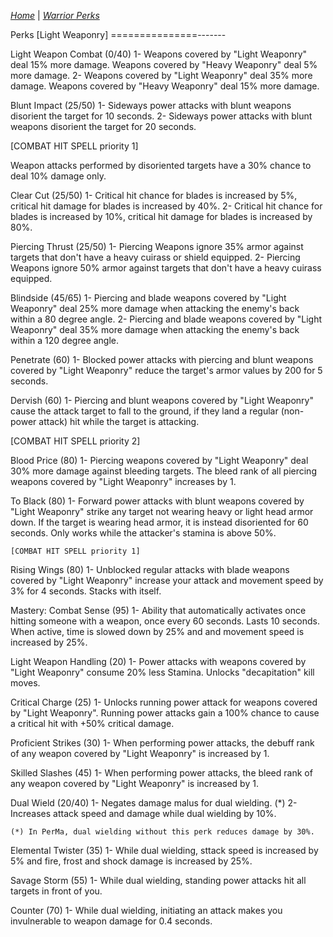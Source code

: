 _[Home](../)_ |
_[Warrior Perks](../warrior)_

Perks [Light Weaponry]
===============-------

Light Weapon Combat (0/40)
1- Weapons covered by "Light Weaponry" deal 15% more damage. Weapons covered by "Heavy Weaponry" deal 5% more damage.
2- Weapons covered by "Light Weaponry" deal 35% more damage. Weapons covered by "Heavy Weaponry" deal 15% more damage.

Blunt Impact (25/50)
1- Sideways power attacks with blunt weapons disorient the target for 10 seconds.
2- Sideways power attacks with blunt weapons disorient the target for 20 seconds.

[COMBAT HIT SPELL priority 1]

Weapon attacks performed by disoriented targets have a 30% chance to deal 10% damage only.

Clear Cut (25/50)
1- Critical hit chance for blades is increased by 5%, critical hit damage for blades is increased by 40%.
2- Critical hit chance for blades is increased by 10%, critical hit damage for blades is increased by 80%.

Piercing Thrust (25/50)
1- Piercing Weapons ignore 35% armor against targets that don't have a heavy cuirass or shield equipped.
2- Piercing Weapons ignore 50% armor against targets that don't have a heavy cuirass equipped.

Blindside (45/65)
1- Piercing and blade weapons covered by "Light Weaponry" deal 25% more damage when attacking the enemy's back within a 80 degree angle.
2- Piercing and blade weapons covered by "Light Weaponry" deal 35% more damage when attacking the enemy's back within a 120 degree angle.

Penetrate (60)
1- Blocked power attacks with piercing and blunt weapons covered by "Light Weaponry" reduce
	the target's armor values by 200 for 5 seconds.

Dervish (60)
1- Piercing and blunt weapons covered by "Light Weaponry" cause the attack target to fall to the 
	ground, if they land a regular (non-power attack) hit while the target is attacking.

[COMBAT HIT SPELL priority 2]	
	
Blood Price (80)
1- Piercing weapons covered by "Light Weaponry" deal 30% more damage against bleeding targets. The 
	bleed rank of all piercing weapons covered by "Light Weaponry" increases by 1.

To Black (80)
1- Forward power attacks with blunt weapons covered by "Light Weaponry" strike any target not wearing 
	heavy or light head armor down. If the target is wearing head armor, it is instead disoriented for
	60 seconds. Only works while the attacker's stamina is above 50%.

	[COMBAT HIT SPELL priority 1]
	
Rising Wings (80)
1- Unblocked regular attacks with blade weapons covered by "Light Weaponry" increase your attack
	and movement speed by 3% for 4 seconds. Stacks with itself.

Mastery: Combat Sense (95)
1- Ability that automatically activates once hitting someone with a weapon, once every 60 seconds. Lasts 10 seconds. When active, time is slowed down by 25% and and movement speed is increased by 25%.
	
Light Weapon Handling (20)
1- Power attacks with weapons covered by "Light Weaponry" consume 20% less Stamina. Unlocks "decapitation" kill moves.

Critical Charge (25)
1- Unlocks running power attack for weapons covered by "Light Weaponry". Running power attacks gain a 100% chance to cause a critical hit with +50% critical damage. 

Proficient Strikes (30)
1- When performing power attacks, the debuff rank of any weapon covered by "Light Weaponry" is increased by 1.

Skilled Slashes (45)
1- When performing power attacks, the bleed rank of any weapon covered by "Light Weaponry" is increased by 1.

Dual Wield (20/40)
1- Negates damage malus for dual wielding. (*)
2- Increases attack speed and damage while dual wielding by 10%.

	(*) In PerMa, dual wielding without this perk reduces damage by 30%.
	
Elemental Twister (35)
1- While dual wielding, sttack speed is increased by 5% and fire, frost and shock damage is increased by 25%.

Savage Storm (55)
1- While dual wielding, standing power attacks hit all targets in front of you.

Counter (70)
1- While dual wielding, initiating an attack makes you invulnerable to weapon damage for 
	0.4 seconds.